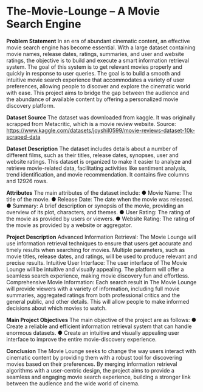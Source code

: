 # The-Movie-Lounge – A Movie Search Engine

**Problem Statement**
In an era of abundant cinematic content, an effective movie search engine has become
essential. With a large dataset containing movie names, release dates, ratings, summaries, and
user and website ratings, the objective is to build and execute a smart information retrieval
system. The goal of this system is to get relevant movies properly and quickly in response to
user queries. The goal is to build a smooth and intuitive movie search experience that
accommodates a variety of user preferences, allowing people to discover and explore the
cinematic world with ease. This project aims to bridge the gap between the audience and the
abundance of available content by offering a personalized movie discovery platform.


**Dataset Source**
The dataset was downloaded from kaggle. It was originally scrapped from Metacritic, which is a
movie review website.
Source: https://www.kaggle.com/datasets/joyshil0599/movie-reviews-dataset-10k-scraped-data


**Dataset Description**
The dataset includes details about a number of different films, such as their titles, release dates,
synopses, user and website ratings. This dataset is organized to make it easier to analyze and
retrieve movie-related data, facilitating activities like sentiment analysis, trend identification, and
movie recommendation. It contains five columns and 12926 rows.


**Attributes**
The main attributes of the dataset include:
● Movie Name: The title of the movie.
● Release Date: The date when the movie was released.
● Summary: A brief description or synopsis of the movie, providing an overview of its plot,
characters, and themes.
● User Rating: The rating of the movie as provided by users or viewers.
● Website Rating: The rating of the movie as provided by a website or aggregator.


**Project Description**
Advanced Information Retrieval: The Movie Lounge will use information retrieval techniques
to ensure that users get accurate and timely results when searching for movies. Multiple
parameters, such as movie titles, release dates, and ratings, will be used to produce relevant
and precise results.
Intuitive User Interface: The user interface of The Movie Lounge will be intuitive and visually
appealing. The platform will offer a seamless search experience, making movie discovery fun
and effortless.
Comprehensive Movie Information: Each search result in The Movie Lounge will provide
viewers with a variety of information, including full movie summaries, aggregated ratings from
both professional critics and the general public, and other details. This will allow people to
make informed decisions about which movies to watch.


**Main Project Objectives**
The main objective of the project are as follows:
● Create a reliable and efficient information retrieval system that can handle enormous
datasets.
● Create an intuitive and visually appealing user interface to improve the entire
movie-discovery experience.


**Conclusion**
The Movie Lounge seeks to change the way users interact with cinematic content by providing
them with a robust tool for discovering movies based on their preferences. By merging
information retrieval algorithms with a user-centric design, the project aims to provide a
seamless and engaging movie search experience, building a stronger link between the
audience and the wide world of cinema.

